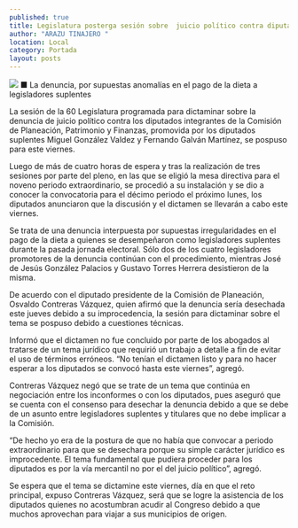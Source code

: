 ```yaml
---
published: true
title: Legislatura posterga sesión sobre  juicio político contra diputados
author: "ARAZU TINAJERO "
location: Local
category: Portada
layout: posts
---
```


![](http://i.imgur.com/OwYM1M6m.jpg)
■ La denuncia, por supuestas anomalías en el pago de la dieta a legisladores suplentes

La sesión de la 60 Legislatura programada para dictaminar sobre la denuncia de juicio político contra los diputados integrantes de la Comisión de Planeación, Patrimonio y Finanzas, promovida por los diputados suplentes Miguel González Valdez y Fernando Galván Martínez, se pospuso para este viernes.

Luego de más de cuatro horas de espera y tras la realización de tres sesiones por parte del pleno, en las que se eligió la mesa directiva para el noveno periodo extraordinario, se procedió a su instalación y se dio a conocer la convocatoria para el décimo periodo el próximo lunes, los diputados anunciaron que la discusión y el dictamen se llevarán a cabo este viernes.

Se trata de una denuncia interpuesta por supuestas irregularidades en el pago de la dieta a quienes se desempeñaron como legisladores suplentes durante la pasada jornada electoral. Sólo dos de los cuatro legisladores promotores de la denuncia continúan con el procedimiento, mientras José de Jesús González Palacios y Gustavo Torres Herrera desistieron de la misma.

De acuerdo con el diputado presidente de la Comisión de Planeación, Osvaldo Contreras Vázquez, quien afirmó que la denuncia sería desechada este jueves debido a su improcedencia, la sesión para dictaminar sobre el tema se pospuso debido a cuestiones técnicas.

Informó que el dictamen no fue concluido por parte de los abogados al tratarse de un tema jurídico que requirió un trabajo a detalle a fin de evitar el uso de términos erróneos. “No tenían el dictamen listo y para no hacer esperar a los diputados se convocó hasta este viernes”, agregó.

Contreras Vázquez negó que se trate de un tema que continúa en negociación entre los inconformes o con los diputados, pues aseguró que se cuenta con el consenso para desechar la denuncia debido a que se debe de un asunto entre legisladores suplentes y titulares que no debe implicar a la Comisión. 

“De hecho yo era de la postura de que no había que convocar a periodo extraordinario para que se desechara porque su simple carácter jurídico es improcedente. El tema fundamental que pudiera proceder para los diputados es por la vía mercantil no por el del juicio político”, agregó.

Se espera que el tema se dictamine este viernes, día en que el reto principal, expuso Contreras Vázquez, será que se logre la asistencia de los diputados quienes no acostumbran acudir al Congreso debido a que muchos aprovechan para viajar a sus municipios de origen.
